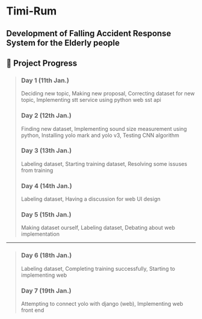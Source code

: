 # Timi-Rum

## Development of Falling Accident Response System for the Elderly people

## 📅 Project Progress

> ### Day 1 (11th Jan.) 
> Deciding new topic, Making new proposal, Correcting dataset for new topic, Implementing stt service using python web sst api 
> ### Day 2 (12th Jan.) 
> Finding new dataset, Implementing sound size measurement using python, Installing yolo mark and yolo v3, Testing CNN algorithm
> ### Day 3 (13th Jan.) 
> Labeling dataset, Starting training dataset, Resolving some issuses from training
> ### Day 4 (14th Jan.) 
> Labeling dataset, Having a discussion for web UI design 
> ### Day 5 (15th Jan.) 
> Making dataset ourself, Labeling dataset, Debating about web implementation
------------
> ### Day 6 (18th Jan.) 
> Labeling dataset, Completing training successfully, Starting to implementing web
> ### Day 7 (19th Jan.) 
> Attempting to connect yolo with django (web), Implementing web front end
